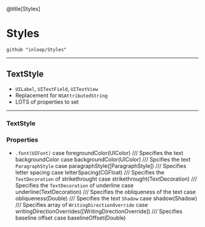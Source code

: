 @title[Styles]
# Styles
```
github "inloop/Styles"
```
---
## TextStyle

* `UILabel`, `UITextField`, `UITextView`
* Replacement for `NSAttributedString`
* LOTS of properties to set

---

### TextStyle
### Properties

 - `.font(UIFont)`
case foregroundColor(UIColor)
        /// Specifies the text backgroundColor
        case backgroundColor(UIColor)
        /// Spcifies the text `ParagraphStyle`
        case paragraphStyle([ParagraphStyle])
        /// Specifies letter spacing
        case letterSpacing(CGFloat)
        /// Specifies the `TextDecoration` of strikethrought
        case strikethrought(TextDecoration)
        /// Specifies the `TextDecoration` of underline
        case underline(TextDecoration)
        /// Specifies the obliqueness of the text
        case obliqueness(Double)
        /// Specifies the text `Shadow`
        case shadow(Shadow)
        /// Specifies array of `WritingDirectionOverride`
        case writingDirectionOverrides([WritingDirectionOverride])
        /// Specifies baseline offset
        case baselineOffset(Double)